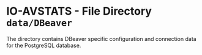 # IO-AVSTATS - File Directory **`data/DBeaver`**

The directory contains DBeaver specific configuration and connection data for the PostgreSQL database.
